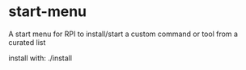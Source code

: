 # start-menu
A start menu for RPI to install/start a custom command or tool from a curated list

install with:
./install
